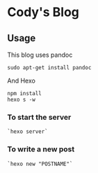 # Cody's Blog

## Usage

This blog uses pandoc

	sudo apt-get install pandoc

And Hexo

	npm install
	hexo s -w

### To start the server

	`hexo server`

### To write a new post

	`hexo new "POSTNAME"`